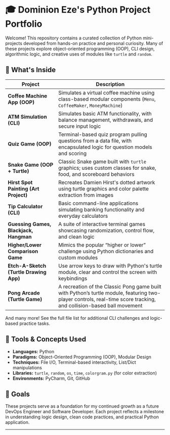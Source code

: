 # 🎓 Dominion Eze's Python Project Portfolio

Welcome! This repository contains a curated collection of Python mini-projects developed from hands-on practice and personal curiosity. Many of these projects explore object-oriented programming (OOP), CLI design, algorithmic logic, and creative uses of modules like `turtle` and `random`.

## 📁 What's Inside

| Project                          | Description |
|----------------------------------|-------------|
| **Coffee Machine App (OOP)**     | Simulates a virtual coffee machine using class-based modular components (`Menu`, `CoffeeMaker`, `MoneyMachine`) |
| **ATM Simulation (CLI)** | Simulates basic ATM functionality, with balance management, withdrawals, and secure input logic |
| **Quiz Game (OOP)**              | Terminal-based quiz program pulling questions from a data file, with encapsulated logic for question models and scoring |
| **Snake Game (OOP + Turtle)**    | Classic Snake game built with `turtle` graphics; uses custom classes for snake, food, and scoreboard behaviors |
| **Hirst Spot Painting (Art Project)** | Recreates Damien Hirst's dotted artwork using turtle graphics and color palette extraction from images |
| **Tip Calculator (CLI)**   | Basic command-line applications simulating banking functionality and everyday calculators |
| **Guessing Games, Blackjack, Hangman** | A suite of interactive terminal games showcasing randomization, control flow, and clean logic |
| **Higher/Lower Comparison Game** | Mimics the popular “higher or lower” challenge using Python dictionaries and custom modules |
| **Etch-A-Sketch (Turtle Drawing App)** | Use arrow keys to draw with Python's turtle module, clear and control the screen with keybindings |
| **Pong Arcade (Turtle Game)** | A recreation of the Classic Pong game built with Python’s turtle module, featuring two-player controls, real-time score tracking, and collision-based ball movement |

And many more! See the full file list for additional CLI challenges and logic-based practice tasks.

## 🧰 Tools & Concepts Used

- **Languages:** Python
- **Paradigms:** Object-Oriented Programming (OOP), Modular Design
- **Techniques:** File I/O, Terminal-based interactivity, List/Dict manipulations
- **Libraries:** `turtle`, `random`, `os`, `time`, `colorgram.py` (for color extraction)
- **Environments:** PyCharm, Git, GitHub

## 🔭 Goals

These projects serve as a foundation for my continued growth as a future DevOps Engineer and Software Developer. Each project reflects a milestone in understanding logic design, clean code practices, and practical Python application.

---

